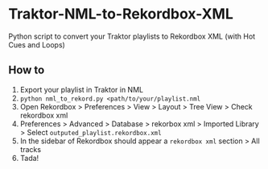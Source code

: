 # Traktor-NML-to-Rekordbox-XML

Python script to convert your Traktor playlists to Rekordbox XML (with Hot Cues and Loops)

## How to

1. Export your playlist in Traktor in NML
2. `python nml_to_rekord.py <path/to/your/playlist.nml`
3. Open Rekordbox > Preferences > View > Layout > Tree View > Check rekordbox xml
4. Preferences > Advanced > Database > rekorbox xml > Imported Library > Select `outputed_playlist.rekordbox.xml`
5. In the sidebar of Rekordbox should appear a `rekordbox xml` section > All tracks
6. Tada!
